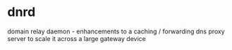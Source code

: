 # dnrd
domain relay daemon - enhancements to a caching / forwarding dns proxy server to scale it across a large gateway device
